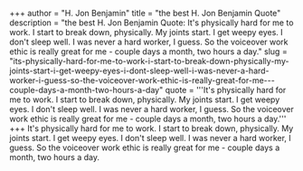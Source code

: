 +++
author = "H. Jon Benjamin"
title = "the best H. Jon Benjamin Quote"
description = "the best H. Jon Benjamin Quote: It's physically hard for me to work. I start to break down, physically. My joints start. I get weepy eyes. I don't sleep well. I was never a hard worker, I guess. So the voiceover work ethic is really great for me - couple days a month, two hours a day."
slug = "its-physically-hard-for-me-to-work-i-start-to-break-down-physically-my-joints-start-i-get-weepy-eyes-i-dont-sleep-well-i-was-never-a-hard-worker-i-guess-so-the-voiceover-work-ethic-is-really-great-for-me---couple-days-a-month-two-hours-a-day"
quote = '''It's physically hard for me to work. I start to break down, physically. My joints start. I get weepy eyes. I don't sleep well. I was never a hard worker, I guess. So the voiceover work ethic is really great for me - couple days a month, two hours a day.'''
+++
It's physically hard for me to work. I start to break down, physically. My joints start. I get weepy eyes. I don't sleep well. I was never a hard worker, I guess. So the voiceover work ethic is really great for me - couple days a month, two hours a day.
